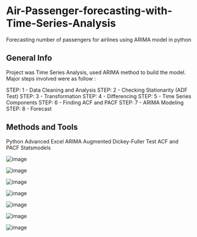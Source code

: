 # Air-Passenger-forecasting-with-Time-Series-Analysis
Forecasting number of passengers for airlines using ARIMA model in python

## General Info
Project was Time Series Analysis, used ARIMA method to build the model. Major steps involved were as follow :

STEP: 1 - Data Cleaning and Analysis
STEP: 2 - Checking Stationarity (ADF Test)
STEP: 3 - Transformation
STEP: 4 - Differencing
STEP: 5 - Time Series Components
STEP: 6 - Finding ACF and PACF
STEP: 7 - ARIMA Modeling
STEP: 8 - Forecast

## Methods and Tools
Python
Advanced Excel
ARIMA
Augmented Dickey-Fuller Test
ACF and PACF
Statsmodels

![image](https://user-images.githubusercontent.com/120575887/211159548-88a7ef76-a7b6-469e-a364-39183d817980.png)

![image](https://user-images.githubusercontent.com/120575887/211159555-b4c4cb0a-d848-4e13-ae25-3ab7be551d1d.png)


![image](https://user-images.githubusercontent.com/120575887/211159562-1b28f73b-c76f-4afa-bcb1-be2164f5aa7c.png)


![image](https://user-images.githubusercontent.com/120575887/211159568-b669aa52-cf0c-4a77-812f-7717dcd903fd.png)


![image](https://user-images.githubusercontent.com/120575887/211159577-6b6e9286-add3-47ab-b7b5-e30d41a9c068.png)


![image](https://user-images.githubusercontent.com/120575887/211159585-e184f34c-696f-4a6a-a307-4ce18f8655b0.png)


![image](https://user-images.githubusercontent.com/120575887/211159587-4f6ae393-f235-42cc-966f-ab00612039a9.png)
